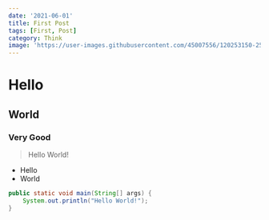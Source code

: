 ```yaml
---
date: '2021-06-01'
title: First Post
tags: [First, Post]
category: Think
image: 'https://user-images.githubusercontent.com/45007556/120253150-25bced00-c276-11eb-8b17-13a4021add33.jpg'
---
```


# Hello

## World

### Very Good

> Hello World!

- Hello
- World

```java
public static void main(String[] args) {
    System.out.println("Hello World!");
}
```
